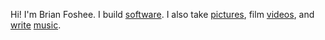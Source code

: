 Hi! I'm Brian Foshee. I build [software](https://www.brianfoshee.com/company/). I also take [pictures](https://www.brianfoshee.com/px), film [videos](https://www.youtube.com/@brianfoshee), and [write][spotify] [music][applemusic].

[spotify]: https://open.spotify.com/artist/2KZt5gzn8ol3BOd6hAsDEk
[applemusic]: https://music.apple.com/artist/1721642094

